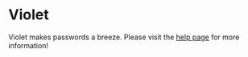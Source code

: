 # Violet

Violet makes passwords a breeze.  Please visit the [help page](https://dupontinquiries.github.io/violet/help.html) for more information!

